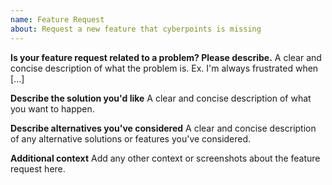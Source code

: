 ```yaml
---
name: Feature Request
about: Request a new feature that cyberpoints is missing
---
```


<!--
If you need help with cyberpoints installation or usage, please go to the cyberpoints Discord server instead:
  https://discord.gg/TJKPyTw
This issue tracker is only for bug reports and enhancement suggestions. You won't receive any basic help here.
-->

**Is your feature request related to a problem? Please describe.**
A clear and concise description of what the problem is. Ex. I'm always frustrated when [...]

**Describe the solution you'd like**
A clear and concise description of what you want to happen.

**Describe alternatives you've considered**
A clear and concise description of any alternative solutions or features you've considered.

**Additional context**
Add any other context or screenshots about the feature request here.
